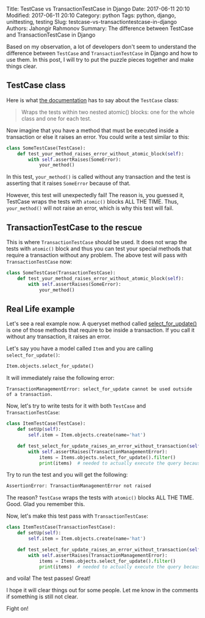 Title: TestCase vs TransactionTestCase in Django
Date: 2017-06-11 20:10
Modified: 2017-06-11 20:10
Category: python
Tags: python, django, unittesting, testing
Slug: testcase-vs-transactiontestcase-in-django
Authors: Jahongir Rahmonov
Summary: The difference between TestCase and TransactionTestCase in Django

Based on my observation, a lot of developers don't seem to understand the difference between `TestCase` and `TransactionTestCase`
in Django and how to use them. In this post, I will try to put the puzzle pieces together and make things clear.

TestCase class
---------------

Here is what [the documentation](https://docs.djangoproject.com/en/1.11/topics/testing/tools/#django.test.TestCase) has to say
about the `TestCase` class:


> Wraps the tests within two nested atomic() blocks: one for the whole class and one for each test.

Now imagine that you have a method that must be executed inside a transaction or else it raises an error. You could write a test similar to this:

```python
class SomeTestCase(TestCase):
    def test_your_method_raises_error_without_atomic_block(self):
        with self.assertRaises(SomeError):
            your_method()
```
    
In this test, `your_method()` is called without any transaction and the test is asserting that it raises `SomeError` because of that.

However, this test will unexpectedly fail! The reason is, you guessed it, TestCase wraps the tests with `atomic()` blocks 
ALL THE TIME. Thus, `your_method()` will not raise an error, which is why this test will fail.

TransactionTestCase to the rescue
----------------------------------

This is where `TransactionTestCase` should be used. It does not wrap the tests with `atomic()` block and thus you can test your special 
methods that require a transaction without any problem. The above test will pass with `TransactionTestCase` now:

```python
class SomeTestCase(TransactionTestCase):
    def test_your_method_raises_error_without_atomic_block(self):
        with self.assertRaises(SomeError):
            your_method()
```

Real Life example
-----------------

Let's see a real example now. A queryset method called [select_for_update()](https://docs.djangoproject.com/en/1.11/ref/models/querysets/#django.db.models.query.QuerySet.select_for_update) 
is one of those methods that require to be inside a transaction. If you call it without any transaction, it raises an error.

Let's say you have a model called `Item` and you are calling `select_for_update()`:

```python
Item.objects.select_for_update()
```
    
It will immediately raise the following error:

    TransactionManagementError: select_for_update cannot be used outside of a transaction.
    
Now, let's try to write tests for it with both `TestCase` and `TransactionTestCase`:

```python
class ItemTestCase(TestCase):
    def setUp(self):
        self.item = Item.objects.create(name='hat')

    def test_select_for_update_raises_an_error_without_transaction(self):
        with self.assertRaises(TransactionManagementError):
            items = Items.objects.select_for_update().filter()
            print(items)  # needed to actually execute the query because they are lazy
```
                
Try to run the test and you will get the following:

```bash
AssertionError: TransactionManagementError not raised
```
    
The reason? `TestCase` wraps the tests with `atomic()` blocks ALL THE TIME. Good. Glad you remember this. 

Now, let's make this test pass with `TransactionTestCase`:

```python
class ItemTestCase(TransactionTestCase):
    def setUp(self):
        self.item = Item.objects.create(name='hat')

    def test_select_for_update_raises_an_error_without_transaction(self):
        with self.assertRaises(TransactionManagementError):
            items = Items.objects.select_for_update().filter()
            print(items)  # needed to actually execute the query because they are lazy
```

and voila! The test passes! Great!

I hope it will clear things out for some people. Let me know in the comments if something is still not clear.

Fight on!




    
                